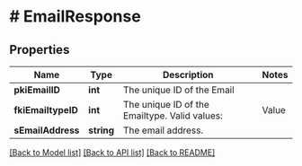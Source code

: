 # # EmailResponse

## Properties

Name | Type | Description | Notes
------------ | ------------- | ------------- | -------------
**pkiEmailID** | **int** | The unique ID of the Email |
**fkiEmailtypeID** | **int** | The unique ID of the Emailtype.  Valid values:  |Value|Description| |-|-| |1|Office| |2|Home| |
**sEmailAddress** | **string** | The email address. |

[[Back to Model list]](../../README.md#models) [[Back to API list]](../../README.md#endpoints) [[Back to README]](../../README.md)
